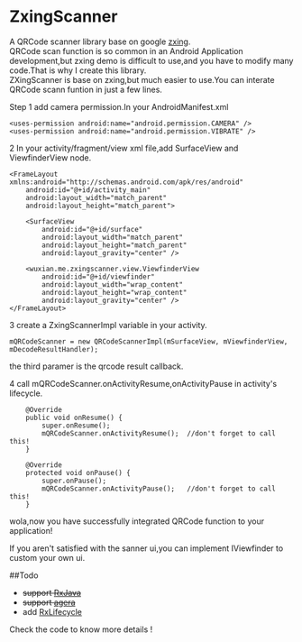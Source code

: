 # ZxingScanner
A QRCode scanner library base on google [zxing](https://github.com/zxing/zxing).                       
QRCode scan function is so common in an Android Application development,but zxing demo is difficult to use,and you have to modify many code.That is why I create this library.                     
ZXingScanner is base on zxing,but much easier to use.You can interate QRCode scann funtion in just a few lines.                        

Step
1 add camera permission.In your AndroidManifest.xml          

````
<uses-permission android:name="android.permission.CAMERA" />
<uses-permission android:name="android.permission.VIBRATE" />

````                                     
2 In your activity/fragment/view xml file,add SurfaceView and ViewfinderView node.                 

````
<FrameLayout xmlns:android="http://schemas.android.com/apk/res/android"
    android:id="@+id/activity_main"
    android:layout_width="match_parent"
    android:layout_height="match_parent">

    <SurfaceView
        android:id="@+id/surface"
        android:layout_width="match_parent"
        android:layout_height="match_parent"
        android:layout_gravity="center" />

    <wuxian.me.zxingscanner.view.ViewfinderView
        android:id="@+id/viewfinder"
        android:layout_width="wrap_content"
        android:layout_height="wrap_content"
        android:layout_gravity="center" />
</FrameLayout>
````
3 create a ZxingScannerImpl variable in your activity.        
           
````
mQRCodeScanner = new QRCodeScannerImpl(mSurfaceView, mViewfinderView, mDecodeResultHandler);
````
the third paramer is the qrcode result callback.

4 call mQRCodeScanner.onActivityResume,onActivityPause in activity's lifecycle.                         

````
    @Override
    public void onResume() {
        super.onResume();
        mQRCodeScanner.onActivityResume();  //don't forget to call this!
    }

    @Override
    protected void onPause() {
        super.onPause();
        mQRCodeScanner.onActivityPause();   //don't forget to call this!
    }
````

wola,now you have successfully integrated QRCode function to your application!            

If you aren't satisfied with the sanner ui,you can implement IViewfinder to custom your own ui. 

##Todo             
* ~~support [RxJava](https://github.com/ReactiveX/RxJava)~~
* ~~support [agera](https://github.com/google/agera)~~
* add [RxLifecycle](https://github.com/trello/RxLifecycle)     
 

Check the code to know more details !


